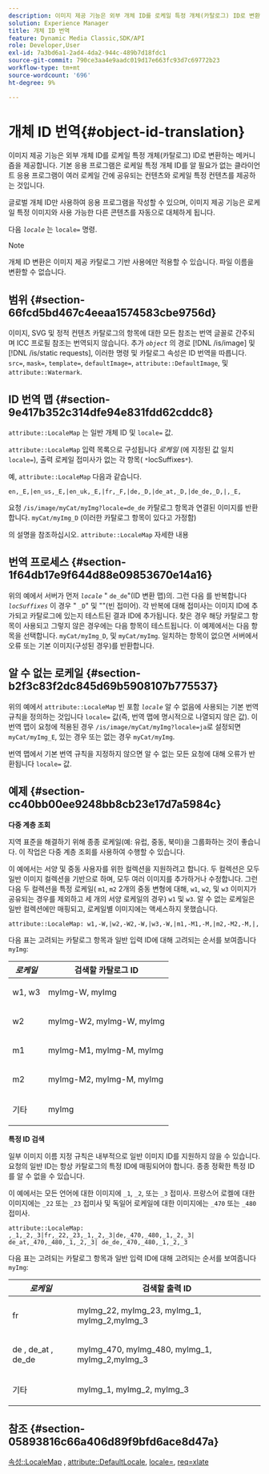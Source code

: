 ```yaml
---
description: 이미지 제공 기능은 외부 개체 ID를 로케일 특정 개체(카탈로그) ID로 변환하는 메커니즘을 제공합니다. 기본 응용 프로그램은 로케일 특정 개체 ID를 알 필요가 없는 클라이언트 응용 프로그램이 여러 로케일 간에 공유되는 컨텐츠와 로케일 특정 컨텐츠를 제공하는 것입니다.
solution: Experience Manager
title: 개체 ID 번역
feature: Dynamic Media Classic,SDK/API
role: Developer,User
exl-id: 7a3bd6a1-2ad4-4da2-944c-489b7d18fdc1
source-git-commit: 790ce3aa4e9aadc019d17e663fc93d7c69772b23
workflow-type: tm+mt
source-wordcount: '696'
ht-degree: 9%

---
```


# 개체 ID 번역{#object-id-translation}

이미지 제공 기능은 외부 개체 ID를 로케일 특정 개체(카탈로그) ID로 변환하는 메커니즘을 제공합니다. 기본 응용 프로그램은 로케일 특정 개체 ID를 알 필요가 없는 클라이언트 응용 프로그램이 여러 로케일 간에 공유되는 컨텐츠와 로케일 특정 컨텐츠를 제공하는 것입니다.

글로벌 개체 ID만 사용하여 응용 프로그램을 작성할 수 있으며, 이미지 제공 기능은 로케일 특정 이미지와 사용 가능한 다른 콘텐츠를 자동으로 대체하게 됩니다.

다음 *`locale`* 는 `locale=` 명령.

>[!NOTE]
>
>개체 ID 변환은 이미지 제공 카탈로그 기반 사용에만 적용할 수 있습니다. 파일 이름을 변환할 수 없습니다.

## 범위 {#section-66fcd5bd467c4eeaa1574583cbe9756d}

이미지, SVG 및 정적 컨텐츠 카탈로그의 항목에 대한 모든 참조는 번역 글꼴로 간주되며 ICC 프로필 참조는 번역되지 않습니다. 추가 *`object`* 의 경로 [!DNL /is/image] 및 [!DNL /is/static requests], 이러한 명령 및 카탈로그 속성은 ID 번역을 따릅니다. `src=`, `mask=`, `template=`, `defaultImage=`, `attribute::DefaultImage`, 및 `attribute::Watermark`.

## ID 번역 맵 {#section-9e417b352c314dfe94e831fdd62cddc8}

`attribute::LocaleMap` 는 일반 개체 ID 및 `locale=` 값.

`attribute::LocaleMap` 입력 목록으로 구성됩니다 *로케일* (에 지정된 값 일치 `locale=`), 출력 로케일 접미사가 없는 각 항목( `*`locSuffixes`*`).

예, `attribute::LocaleMap` 다음과 같습니다.

`en,_E,|en_us,_E,|en_uk,_E,|fr,_F,|de,_D,|de_at,_D,|de_de,_D,|,_E,`

요청 `/is/image/myCat/myImg?locale=de_de` 카탈로그 항목과 연결된 이미지를 반환합니다. `myCat/myImg_D` (이러한 카탈로그 항목이 있다고 가정함)

의 설명을 참조하십시오. `attribute::LocaleMap` 자세한 내용

## 번역 프로세스 {#section-1f64db17e9f644d88e09853670e14a16}

위의 예에서 서버가 먼저 *`locale`* &quot; `de_de`&quot;(ID 변환 맵)의. 그런 다음 를 반복합니다 *`locSuffixes`* 이 경우 &quot; `_D`&quot; 및 &quot;&quot;(빈 접미어). 각 반복에 대해 접미사는 이미지 ID에 추가되고 카탈로그에 있는지 테스트된 결과 ID에 추가됩니다. 찾은 경우 해당 카탈로그 항목이 사용되고 그렇지 않은 경우에는 다음 항목이 테스트됩니다. 이 예제에서는 다음 항목을 선택합니다. `myCat/myImg_D`, 및 `myCat/myImg`. 일치하는 항목이 없으면 서버에서 오류 또는 기본 이미지(구성된 경우)를 반환합니다.

## 알 수 없는 로케일 {#section-b2f3c83f2dc845d69b5908107b775537}

위의 예에서 `attribute::LocaleMap` 빈 포함 *`locale`* 알 수 없음에 사용되는 기본 번역 규칙을 정의하는 것입니다 `locale=` 값(즉, 번역 맵에 명시적으로 나열되지 않은 값). 이 번역 맵이 요청에 적용된 경우 `/is/image/myCat/myImg?locale=ja`로 설정되면 `myCat/myImg_E`, 있는 경우 또는 없는 경우 `myCat/myImg`.

번역 맵에서 기본 번역 규칙을 지정하지 않으면 알 수 없는 모든 요청에 대해 오류가 반환됩니다 `locale=` 값.

## 예제 {#section-cc40bb00ee9248bb8cb23e17d7a5984c}

**다중 계층 조회**

지역 표준을 해결하기 위해 종종 로케일(예: 유럽, 중동, 북미)을 그룹화하는 것이 좋습니다. 이 작업은 다중 계층 조회를 사용하여 수행할 수 있습니다.

이 예에서는 서양 및 중동 사용자를 위한 컬렉션을 지원하려고 합니다. 두 컬렉션은 모두 일반 이미지 컬렉션을 기반으로 하며, 모두 여러 이미지를 추가하거나 수정합니다. 그런 다음 두 컬렉션을 특정 로케일( `m1`, `m2` 2개의 중동 변형에 대해, `w1`, `w2`, 및 `w3` 이미지가 공유되는 경우를 제외하고 세 개의 서양 로케일의 경우) `w1` 및 `w3`. 알 수 없는 로케일은 일반 컬렉션에만 매핑되고, 로케일별 이미지에는 액세스하지 못했습니다.

`attribute::LocaleMap: w1,-W,|w2,-W2,-W,|w3,-W,|m1,-M1,-M,|m2,-M2,-M,|,`

다음 표는 고려되는 카탈로그 항목과 일반 입력 ID에 대해 고려되는 순서를 보여줍니다 `myImg`:

<table id="table_97EB13E3DB9B48D3A4184D5ECC8E9F86"> 
 <thead> 
  <tr> 
   <th class="entry"> <b> <i>로케일</i> </b> </th> 
   <th class="entry"> <b>검색할 카탈로그 ID</b> </th> 
  </tr> 
 </thead>
 <tbody> 
  <tr> 
   <td> <p> <span class="codeph"> w1, w3 </span> </p> </td> 
   <td> <p> <span class="codeph"> myImg-W, myImg </span> </p> </td> 
  </tr> 
  <tr> 
   <td> <p> <span class="codeph"> w2 </span> </p> </td> 
   <td> <p> <span class="codeph"> myImg-W2, myImg-W, myImg </span> </p> </td> 
  </tr> 
  <tr> 
   <td> <p> <span class="codeph"> m1 </span> </p> </td> 
   <td> <p> <span class="codeph"> myImg-M1, myImg-M, myImg </span> </p> </td> 
  </tr> 
  <tr> 
   <td> <p> <span class="codeph"> m2 </span> </p> </td> 
   <td> <p> <span class="codeph"> myImg-M2, myImg-M, myImg </span> </p> </td> 
  </tr> 
  <tr> 
   <td> <p>기타 </p> </td> 
   <td> <p> <span class="codeph"> myImg </span> </p> </td> 
  </tr> 
 </tbody> 
</table>

**특정 ID 검색**

일부 이미지 이름 지정 규칙은 내부적으로 일반 이미지 ID를 지원하지 않을 수 있습니다. 요청의 일반 ID는 항상 카탈로그의 특정 ID에 매핑되어야 합니다. 종종 정확한 특정 ID를 알 수 없을 수 있습니다.

이 예에서는 모든 언어에 대한 이미지에 `_1`, `_2`, 또는 `_3` 접미사. 프랑스어 로켈에 대한 이미지에는 `_22` 또는 `_23` 접미사 및 독일어 로케일에 대한 이미지에는 `_470` 또는 `_480` 접미사.

`attribute::LocaleMap: ,_1,_2,_3|fr,_22,_23,_1,_2,_3|de,_470,_480,_1,_2,_3| de_at,_470,_480,_1,_2,_3| de_de,_470,_480,_1,_2,_3`

다음 표는 고려되는 카탈로그 항목과 일반 입력 ID에 대해 고려되는 순서를 보여줍니다 `myImg`:

<table id="table_A7EE4AA0F1C24284B83CC4B40622D24F"> 
 <thead> 
  <tr> 
   <th class="entry"> <b> <i>로케일</i> </b> </th> 
   <th class="entry"> <b>검색할 출력 ID</b> </th> 
  </tr> 
 </thead>
 <tbody> 
  <tr> 
   <td> <p> <span class="codeph"> fr </span> </p> </td> 
   <td> <p> <span class="codeph"> myImg_22, myImg_23, myImg_1, myImg_2,myImg_3 </span> </p> </td> 
  </tr> 
  <tr> 
   <td> <p> <span class="codeph"> de </span>, <span class="codeph"> de_at </span>, <span class="codeph"> de_de </span> </p> </td> 
   <td> <p> <span class="codeph"> myImg_470, myImg_480, myImg_1, myImg_2,myImg_3 </span> </p> </td> 
  </tr> 
  <tr> 
   <td> <p>기타 </p> </td> 
   <td> <p> <span class="codeph"> myImg_1, myImg_2, myImg_3 </span> </p> </td> 
  </tr> 
 </tbody> 
</table>

## 참조 {#section-05893816c66a406d89f9bfd6ace8d47a}

[속성::LocaleMap](../../../../../is-api/image-catalog/image-serving-api-ref/c-image-catalog-reference/c-attributes-reference/r-localemap.md#reference-49bbf598f8ea47c3a563755cef306318) , [attribute::DefaultLocale](../../../../../is-api/image-catalog/image-serving-api-ref/c-image-catalog-reference/c-attributes-reference/r-defaultlocale.md#reference-69462ad9923f464f80c2c012342a6b6b), [locale=](../../../../../is-api/http-ref/image-serving-api-ref/c-http-protocol-reference/c-command-reference/r-locale.md#reference-8a846b2fbc004a12821b956ed3b25cfb), [req=xlate](../../../../../is-api/http-ref/image-serving-api-ref/c-http-protocol-reference/c-command-reference/r-req/r-req.md#reference-907cdb4a97034db7ad94695f25552e76)
